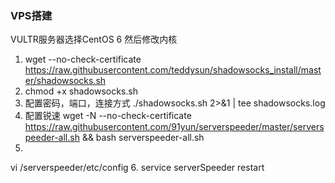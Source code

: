 ### VPS搭建
VULTR服务器选择CentOS 6 然后修改内核
1. wget --no-check-certificate https://raw.githubusercontent.com/teddysun/shadowsocks_install/master/shadowsocks.sh
2. chmod +x shadowsocks.sh
3. 配置密码，端口，连接方式
 ./shadowsocks.sh 2>&1 | tee shadowsocks.log
4. 配置锐速
 wget -N --no-check-certificate https://raw.githubusercontent.com/91yun/serverspeeder/master/serverspeeder-all.sh && bash serverspeeder-all.sh
5.
 vi /serverspeeder/etc/config
6.
 service serverSpeeder restart
